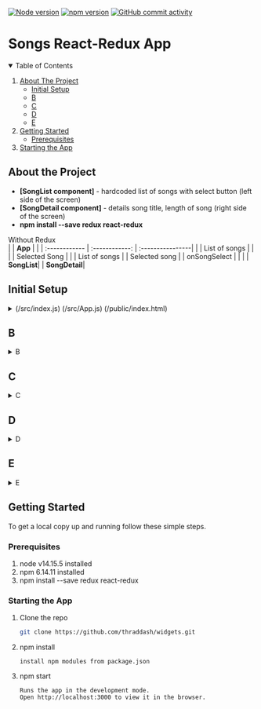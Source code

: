 [![Node version][node-shield]][node-url]
[![npm version][npm-shield]][npm-url]
[![GitHub commit activity][commits-shield]][commits-url]

# Songs React-Redux App

<!-- TABLE OF CONTENTS -->
<details open="open">
  <summary>Table of Contents</summary>
  <ol>
    <li>
      <a href="#about-the-project">About The Project</a>
      <ul>
        <li><a href="#initial-setup">Initial Setup</a></li>
        <li><a href="#b">B</a></li>
        <li><a href="#c">C</a></li>
        <li><a href="#d">D</a></li>
        <li><a href="#e">E</a></li>
      </ul>
    </li>
    <li>
      <a href="#getting-started">Getting Started</a>
      <ul>
        <li><a href="#prerequisites">Prerequisites</a></li>
      </ul>
    </li>
    <li><a href="#starting-the-app">Starting the App</a></li>

  </ol>
</details>

## About the Project
- <b>[SongList component]</b> - hardcoded list of songs with select button (left side of the screen) 
- <b>[SongDetail component]</b> - details song title, length of song (right side of the screen) 
- <b>npm install --save redux react-redux</b>  

Without Redux  
|                |   <b>App</b>   |                  |
| :------------  | :------------: | :----------------|
|                | List of songs  |                  |
|                | Selected Song  |                  |
| List of songs  |                | Selected song    |
| onSongSelect   |                |                  |
| <b>SongList</b>|                | <b>SongDetail</b>|

## Initial Setup
<details>
  <summary>(/src/index.js) (/src/App.js) (/public/index.html)</summary>
  
### /src/index.js
```node
import React from 'react';
import ReactDOM from 'react-dom';
import App from './components/App';

ReactDOM.render(<App />, document.querySelector('#root'));
```

### /src/components/App.js (Create functional App component)
 ```node
import React from 'react';

const App = () => {
    return <div>App</div>;
};

export default App;
```

### /public/index.html add stylesheet semantic ui css
https://cdnjs.com/libraries/semantic-ui
```node
<link rel="stylesheet" href="https://cdnjs.cloudflare.com/ajax/libs/semantic-ui/2.4.1/semantic.min.css" />
```
</details>

## B
<details>
  <summary>B</summary>
  
</details>

## C
<details>
  <summary>C</summary>
  
</details>

## D
<details>
  <summary>D</summary>
  
</details>

## E
<details>
  <summary>E</summary>
  
</details>

<!-- GETTING STARTED -->
## Getting Started
To get a local copy up and running follow these simple steps.

### Prerequisites
1. node v14.15.5 installed
2. npm 6.14.11 installed
3. npm install --save redux react-redux
 
### Starting the App

1. Clone the repo
   ```sh
   git clone https://github.com/thraddash/widgets.git
   ```
2. npm install
   ```
   install npm modules from package.json
   ```
3. npm start
   ```
   Runs the app in the development mode.
   Open http://localhost:3000 to view it in the browser.
   ``` 
  
<!-- MARKDOWN LINKS & IMAGES -->
[node-shield]: https://img.shields.io/badge/node-v14.15.5-blue
[node-url]: https://nodejs.org/
[npm-shield]: https://img.shields.io/badge/npm-v6.14.11-orange
[npm-url]: https://www.npmjs.com/package/npm-install
[commits-shield]: https://img.shields.io/badge/commits-30-green.svg
[commits-url]: https://img.shields.io/github/commit-activity/y/thraddash/songs
[product-screenshot]: /src/images/

